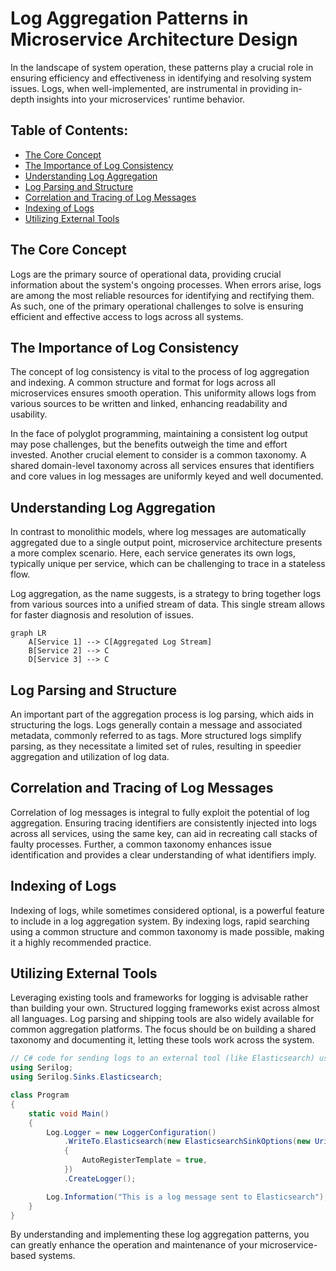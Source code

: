 # Log Aggregation Patterns in Microservice Architecture Design

In the landscape of system operation, these patterns play a crucial role in ensuring efficiency and effectiveness in identifying and resolving system issues. Logs, when well-implemented, are instrumental in providing in-depth insights into your microservices' runtime behavior.

## Table of Contents:
- [The Core Concept](#log-aggregation-the-core-concept)
- [The Importance of Log Consistency](#the-importance-of-log-consistency)
- [Understanding Log Aggregation](#understanding-log-aggregation)
- [Log Parsing and Structure](#log-parsing-and-structure)
- [Correlation and Tracing of Log Messages](#correlation-and-tracing-of-log-messages)
- [Indexing of Logs](#indexing-of-logs)
- [Utilizing External Tools](#utilizing-external-tools)

## The Core Concept <a name="log-aggregation-the-core-concept"></a>

Logs are the primary source of operational data, providing crucial information about the system's ongoing processes. When errors arise, logs are among the most reliable resources for identifying and rectifying them. As such, one of the primary operational challenges to solve is ensuring efficient and effective access to logs across all systems. 

## The Importance of Log Consistency <a name="the-importance-of-log-consistency"></a>

The concept of log consistency is vital to the process of log aggregation and indexing. A common structure and format for logs across all microservices ensures smooth operation. This uniformity allows logs from various sources to be written and linked, enhancing readability and usability.

In the face of polyglot programming, maintaining a consistent log output may pose challenges, but the benefits outweigh the time and effort invested. Another crucial element to consider is a common taxonomy. A shared domain-level taxonomy across all services ensures that identifiers and core values in log messages are uniformly keyed and well documented.

## Understanding Log Aggregation <a name="understanding-log-aggregation"></a>

In contrast to monolithic models, where log messages are automatically aggregated due to a single output point, microservice architecture presents a more complex scenario. Here, each service generates its own logs, typically unique per service, which can be challenging to trace in a stateless flow.

Log aggregation, as the name suggests, is a strategy to bring together logs from various sources into a unified stream of data. This single stream allows for faster diagnosis and resolution of issues.

```mermaid
graph LR
    A[Service 1] --> C[Aggregated Log Stream]
    B[Service 2] --> C
    D[Service 3] --> C
```

## Log Parsing and Structure <a name="log-parsing-and-structure"></a>

An important part of the aggregation process is log parsing, which aids in structuring the logs. Logs generally contain a message and associated metadata, commonly referred to as tags. More structured logs simplify parsing, as they necessitate a limited set of rules, resulting in speedier aggregation and utilization of log data.

## Correlation and Tracing of Log Messages <a name="correlation-and-tracing-of-log-messages"></a>

Correlation of log messages is integral to fully exploit the potential of log aggregation. Ensuring tracing identifiers are consistently injected into logs across all services, using the same key, can aid in recreating call stacks of faulty processes. Further, a common taxonomy enhances issue identification and provides a clear understanding of what identifiers imply.

## Indexing of Logs <a name="indexing-of-logs"></a>

Indexing of logs, while sometimes considered optional, is a powerful feature to include in a log aggregation system. By indexing logs, rapid searching using a common structure and common taxonomy is made possible, making it a highly recommended practice.

## Utilizing External Tools <a name="utilizing-external-tools"></a>

Leveraging existing tools and frameworks for logging is advisable rather than building your own. Structured logging frameworks exist across almost all languages. Log parsing and shipping tools are also widely available for common aggregation platforms. The focus should be on building a shared taxonomy and documenting it, letting these tools work across the system.

```csharp
// C# code for sending logs to an external tool (like Elasticsearch) using Serilog
using Serilog;
using Serilog.Sinks.Elasticsearch;

class Program
{
    static void Main()
    {
        Log.Logger = new LoggerConfiguration()
            .WriteTo.Elasticsearch(new ElasticsearchSinkOptions(new Uri("http://localhost:9200"))
            {
                AutoRegisterTemplate = true,
            })
            .CreateLogger();

        Log.Information("This is a log message sent to Elasticsearch");
    }
}
```

By understanding and implementing these log aggregation patterns, you can greatly enhance the operation and maintenance of your microservice-based systems.
